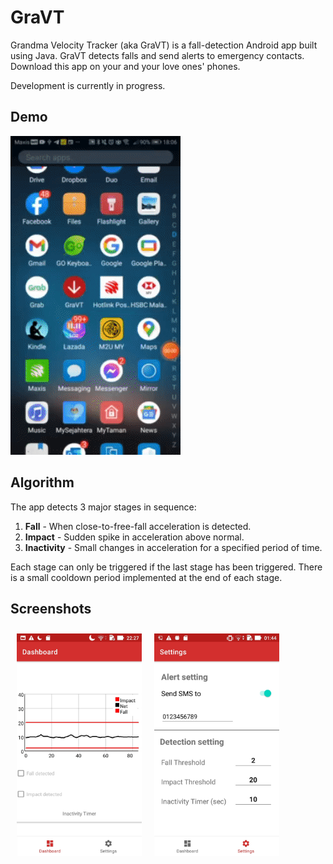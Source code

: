 # GraVT
Grandma Velocity Tracker (aka GraVT) is a fall-detection Android app built using Java. GraVT detects falls and send alerts to emergency contacts. Download this app on your and your love ones' phones.

Development is currently in progress.

## Demo
<kbd>![screenshots](https://github.com/wxo15/GraVT/blob/main/screenshots/demo.gif)</kbd>


## Algorithm
The app detects 3 major stages in sequence:
1. **Fall** - When close-to-free-fall acceleration is detected.
2. **Impact** - Sudden spike in acceleration above normal.
3. **Inactivity** - Small changes in acceleration for a specified period of time.

Each stage can only be triggered if the last stage has been triggered. There is a small cooldown period implemented at the end of each stage.


## Screenshots

[<img src="/screenshots/dashboard.jpg" align="left"
width="200"
    hspace="10" vspace="10">](/screenshots/dashboard.jpg)
[<img src="/screenshots/settings.jpg" align="center"
width="200"
    hspace="10" vspace="10">](/screenshots/settings.jpg)


